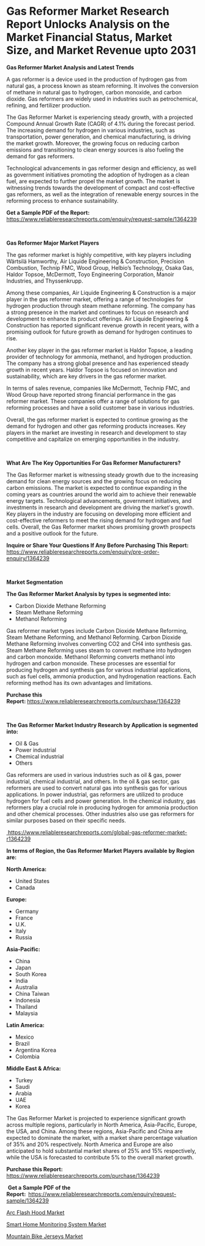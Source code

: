 <p><h1>Gas Reformer Market Research Report Unlocks Analysis on the Market Financial Status, Market Size, and Market Revenue upto 2031</h1></p><p><strong>Gas Reformer Market Analysis and Latest Trends</strong></p>
<p><p>A gas reformer is a device used in the production of hydrogen gas from natural gas, a process known as steam reforming. It involves the conversion of methane in natural gas to hydrogen, carbon monoxide, and carbon dioxide. Gas reformers are widely used in industries such as petrochemical, refining, and fertilizer production.</p><p>The Gas Reformer Market is experiencing steady growth, with a projected Compound Annual Growth Rate (CAGR) of 4.1% during the forecast period. The increasing demand for hydrogen in various industries, such as transportation, power generation, and chemical manufacturing, is driving the market growth. Moreover, the growing focus on reducing carbon emissions and transitioning to clean energy sources is also fueling the demand for gas reformers.</p><p>Technological advancements in gas reformer design and efficiency, as well as government initiatives promoting the adoption of hydrogen as a clean fuel, are expected to further propel the market growth. The market is witnessing trends towards the development of compact and cost-effective gas reformers, as well as the integration of renewable energy sources in the reforming process to enhance sustainability.</p></p>
<p><strong>Get a Sample PDF of the Report:&nbsp;</strong> <a href="https://www.reliableresearchreports.com/enquiry/request-sample/1364239">https://www.reliableresearchreports.com/enquiry/request-sample/1364239</a></p>
<p>&nbsp;</p>
<p><strong>Gas Reformer Major Market Players</strong></p>
<p><p>The gas reformer market is highly competitive, with key players including Wärtsilä Hamworthy, Air Liquide Engineering & Construction, Precision Combustion, Technip FMC, Wood Group, Helbio’s Technology, Osaka Gas, Haldor Topsoe, McDermott, Toyo Engineering Corporation, Manoir Industries, and Thyssenkrupp.</p><p>Among these companies, Air Liquide Engineering & Construction is a major player in the gas reformer market, offering a range of technologies for hydrogen production through steam methane reforming. The company has a strong presence in the market and continues to focus on research and development to enhance its product offerings. Air Liquide Engineering & Construction has reported significant revenue growth in recent years, with a promising outlook for future growth as demand for hydrogen continues to rise.</p><p>Another key player in the gas reformer market is Haldor Topsoe, a leading provider of technology for ammonia, methanol, and hydrogen production. The company has a strong global presence and has experienced steady growth in recent years. Haldor Topsoe is focused on innovation and sustainability, which are key drivers in the gas reformer market.</p><p>In terms of sales revenue, companies like McDermott, Technip FMC, and Wood Group have reported strong financial performance in the gas reformer market. These companies offer a range of solutions for gas reforming processes and have a solid customer base in various industries.</p><p>Overall, the gas reformer market is expected to continue growing as the demand for hydrogen and other gas reforming products increases. Key players in the market are investing in research and development to stay competitive and capitalize on emerging opportunities in the industry.</p></p>
<p>&nbsp;</p>
<p><strong>What Are The Key Opportunities For Gas Reformer Manufacturers?</strong></p>
<p><p>The Gas Reformer market is witnessing steady growth due to the increasing demand for clean energy sources and the growing focus on reducing carbon emissions. The market is expected to continue expanding in the coming years as countries around the world aim to achieve their renewable energy targets. Technological advancements, government initiatives, and investments in research and development are driving the market's growth. Key players in the industry are focusing on developing more efficient and cost-effective reformers to meet the rising demand for hydrogen and fuel cells. Overall, the Gas Reformer market shows promising growth prospects and a positive outlook for the future.</p></p>
<p><strong>Inquire or Share Your Questions If Any Before Purchasing This Report:</strong> <a href="https://www.reliableresearchreports.com/enquiry/pre-order-enquiry/1364239">https://www.reliableresearchreports.com/enquiry/pre-order-enquiry/1364239</a></p>
<p>&nbsp;</p>
<p><strong>Market Segmentation</strong></p>
<p><strong>The Gas Reformer Market Analysis by types is segmented into:</strong></p>
<p><ul><li>Carbon Dioxide Methane Reforming</li><li>Steam Methane Reforming</li><li>Methanol Reforming</li></ul></p>
<p><p>Gas reformer market types include Carbon Dioxide Methane Reforming, Steam Methane Reforming, and Methanol Reforming. Carbon Dioxide Methane Reforming involves converting CO2 and CH4 into synthesis gas. Steam Methane Reforming uses steam to convert methane into hydrogen and carbon monoxide. Methanol Reforming converts methanol into hydrogen and carbon monoxide. These processes are essential for producing hydrogen and synthesis gas for various industrial applications, such as fuel cells, ammonia production, and hydrogenation reactions. Each reforming method has its own advantages and limitations.</p></p>
<p><strong>Purchase this Report:&nbsp;</strong><a href="https://www.reliableresearchreports.com/purchase/1364239">https://www.reliableresearchreports.com/purchase/1364239</a></p>
<p>&nbsp;</p>
<p><strong>The Gas Reformer Market Industry Research by Application is segmented into:</strong></p>
<p><ul><li>Oil & Gas</li><li>Power industrial</li><li>Chemical industrial</li><li>Others</li></ul></p>
<p><p>Gas reformers are used in various industries such as oil & gas, power industrial, chemical industrial, and others. In the oil & gas sector, gas reformers are used to convert natural gas into synthesis gas for various applications. In power industrial, gas reformers are utilized to produce hydrogen for fuel cells and power generation. In the chemical industry, gas reformers play a crucial role in producing hydrogen for ammonia production and other chemical processes. Other industries also use gas reformers for similar purposes based on their specific needs.</p></p>
<p><a href="https://www.reliableresearchreports.com/global-gas-reformer-market-r1364239">&nbsp;https://www.reliableresearchreports.com/global-gas-reformer-market-r1364239</a></p>
<p><strong>In terms of Region, the Gas Reformer Market Players available by Region are:</strong></p>
<p>
    <p> <strong> North America: </strong>
        <ul>
            <li>United States</li>
            <li>Canada</li>
        </ul>
        </p> 
    <p> <strong> Europe: </strong>
        <ul>
            <li>Germany</li>
            <li>France</li>
            <li>U.K.</li>
            <li>Italy</li>
            <li>Russia</li>
        </ul>
        </p> 
    <p> <strong> Asia-Pacific: </strong>
        <ul>
            <li>China</li>
            <li>Japan</li>
            <li>South Korea</li>
            <li>India</li>
            <li>Australia</li>
            <li>China Taiwan</li>
            <li>Indonesia</li>
            <li>Thailand</li>
            <li>Malaysia</li>
        </ul>
        </p> 
    <p> <strong> Latin America: </strong>
        <ul>
            <li>Mexico</li>
            <li>Brazil</li>
            <li>Argentina Korea</li>
            <li>Colombia</li>
        </ul>
        </p> 
    <p> <strong> Middle East & Africa: </strong>
        <ul>
            <li>Turkey</li>
            <li>Saudi</li>
            <li>Arabia</li>
            <li>UAE</li>
            <li>Korea</li>
        </ul>
    </p>
    </p>
<p><p>The Gas Reformer Market is projected to experience significant growth across multiple regions, particularly in North America, Asia-Pacific, Europe, the USA, and China. Among these regions, Asia-Pacific and China are expected to dominate the market, with a market share percentage valuation of 35% and 20% respectively. North America and Europe are also anticipated to hold substantial market shares of 25% and 15% respectively, while the USA is forecasted to contribute 5% to the overall market growth.</p></p>
<p><strong>Purchase this Report: </strong><a href="https://www.reliableresearchreports.com/purchase/1364239">https://www.reliableresearchreports.com/purchase/1364239</a></p>
<p>&nbsp;<strong>Get a Sample PDF of the Report:&nbsp;&nbsp;</strong><a href="https://www.reliableresearchreports.com/enquiry/request-sample/1364239">https://www.reliableresearchreports.com/enquiry/request-sample/1364239</a></p>
<p><strong></strong></p>
<p><p><a href="https://www.linkedin.com/pulse/analyzing-arc-flash-hood-market-global-industry-perspective-1oide?trackingId=2FEDUhgqULCnLSDVr0bdJA%3D%3D">Arc Flash Hood Market</a></p><p><a href="https://www.linkedin.com/pulse/smart-home-monitoring-systemnbspmarket-focuses-market-share-qshke?trackingId=gYh9kwDNHGwWNq9qq%2FcS7A%3D%3D">Smart Home Monitoring System Market</a></p><p><a href="https://www.linkedin.com/pulse/mountain-bike-jerseys-market-insight-trends-growth-forecasted-wgtqe?trackingId=Hq0T2IxmJ0Wg52xYuyjMVA%3D%3D">Mountain Bike Jerseys Market</a></p></p>